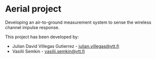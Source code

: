 # Aerial project

Developing an air-to-ground measurement system to sense the wireless channel impulse response.

This project has been developed by:

* Julian David Villegas Gutierrez - julian.villegas@vtt.fi
* Vasilii Semkin - vasilii.semkin@vtt.fi


